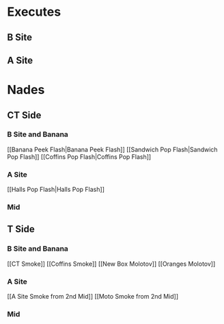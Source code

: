 # Executes
## B Site

## A Site

# Nades
## CT Side
### B Site and Banana
[[Banana Peek Flash|Banana Peek Flash]]
[[Sandwich Pop Flash|Sandwich Pop Flash]]
[[Coffins Pop Flash|Coffins Pop Flash]]
### A Site
[[Halls Pop Flash|Halls Pop Flash]]
### Mid

## T Side
### B Site and Banana
[[CT Smoke]]
[[Coffins Smoke]]
[[New Box Molotov]]
[[Oranges Molotov]]
### A Site
[[A Site Smoke from 2nd Mid]]
[[Moto Smoke from 2nd Mid]]
### Mid